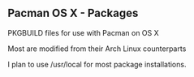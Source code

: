 ## Pacman OS X - Packages

PKGBUILD files for use with Pacman on OS X

Most are modified from their Arch Linux counterparts

I plan to use /usr/local for most package installations.
